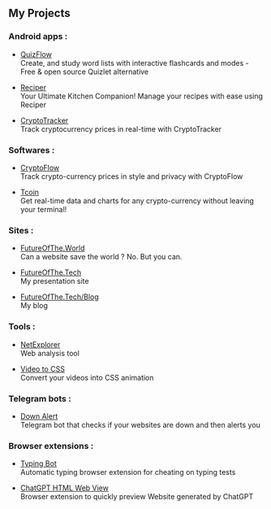 ## My Projects

### Android apps :

- [QuizFlow](https://github.com/judemont/QuizFlow)  
  Create, and study word lists with interactive flashcards and modes - Free & open source Quizlet alternative

- [Reciper](https://github.com/judemont/reciper)  
  Your Ultimate Kitchen Companion! Manage your recipes with ease using Reciper

- [CryptoTracker](https://github.com/judemont/cryptotracker)  
  Track cryptocurrency prices in real-time with CryptoTracker

### Softwares :

- [CryptoFlow](https://github.com/judemont/CryptoFlow)  
  Track crypto-currency prices in style and privacy with CryptoFlow

- [Tcoin](https://github.com/judemont/tcoin)  
  Get real-time data and charts for any crypto-currency without leaving your terminal!

### Sites :

- [FutureOfThe.World](https://futureofthe.world)  
  Can a website save the world ? No. But you can.

- [FutureOfThe.Tech](https://futureofthe.tech)  
  My presentation site

- [FutureOfThe.Tech/Blog](https://futureofthe.tech/blog)  
  My blog

### Tools :

- [NetExplorer](https://github.com/judemont/netexplorer)  
  Web analysis tool

- [Video to CSS](https://github.com/judemont/Video-to-CSS)  
  Convert your videos into CSS animation

### Telegram bots :

- [Down Alert](https://t.me/down_alertbot)  
  Telegram bot that checks if your websites are down and then alerts you

### Browser extensions :

- [Typing Bot](https://github.com/judemont/typing-bot)  
  Automatic typing browser extension for cheating on typing tests

- [ChatGPT HTML Web View](https://github.com/judemont/chatgpt-html-web-view)  
  Browser extension to quickly preview Website generated by ChatGPT
